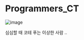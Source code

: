 # Programmers_CT
![image](https://github.com/Minseojeonn/Programmers_CT/assets/83704225/4a021b9f-fb34-4fea-a44a-7c7cac80c942)


심심할 때 코테 푸는 이상한 사람 ..
